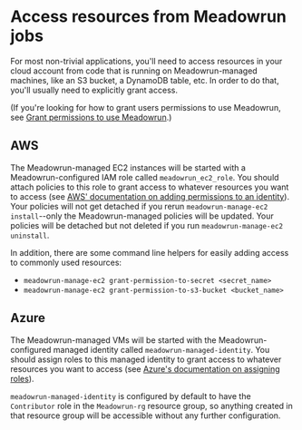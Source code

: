 # Access resources from Meadowrun jobs

For most non-trivial applications, you'll need to access resources in your cloud account
from code that is running on Meadowrun-managed machines, like an S3 bucket, a DynamoDB
table, etc. In order to do that, you'll usually need to explicitly grant access.

(If you're looking for how to grant users permissions to use Meadowrun, see [Grant
permissions to use Meadowrun](/how_to/user_permissions).)


## AWS

The Meadowrun-managed EC2 instances will be started with a Meadowrun-configured IAM role
called `meadowrun_ec2_role`. You should attach policies to this role to grant access to
whatever resources you want to access (see [AWS' documentation on adding permissions to
an
identity](https://docs.aws.amazon.com/IAM/latest/UserGuide/access_policies_manage-attach-detach.html)).
Your policies will not get detached if you rerun `meadowrun-manage-ec2 install`--only
the Meadowrun-managed policies will be updated. Your policies will be detached but not
deleted if you run `meadowrun-manage-ec2 uninstall`.

In addition, there are some command line helpers for easily adding access to commonly
used resources:

- `meadowrun-manage-ec2 grant-permission-to-secret <secret_name>`
- `meadowrun-manage-ec2 grant-permission-to-s3-bucket <bucket_name>`


## Azure

The Meadowrun-managed VMs will be started with the Meadowrun-configured managed identity
called `meadowrun-managed-identity`. You should assign roles to this managed identity to
grant access to whatever resources you want to access (see [Azure's documentation on
assigning
roles](https://docs.microsoft.com/en-us/azure/role-based-access-control/role-assignments-portal)).

`meadowrun-managed-identity` is configured by default to have the `Contributor` role in
the `Meadowrun-rg` resource group, so anything created in that resource group will be
accessible without any further configuration.
